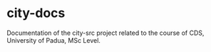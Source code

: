 # city-docs
Documentation of the city-src project related to the course of CDS, University of Padua, MSc Level.
